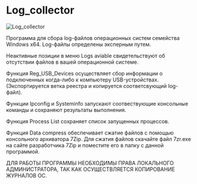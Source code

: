 # Log_collector
![Log_collector](https://user-images.githubusercontent.com/122204845/211191811-d9e60ae7-2e74-4eb9-ab0a-fdea29dd2b9d.JPG)

Программа для сбора log-файлов операционных систем семейства Windows x64. 
Log-файлы определены эксперным путем.

Неактивные позиции в меню Logs aviable свидетельствуют об отсутствии файлов в вашей операционной системе.

Функция Reg_USB_Devices осуществляет сбор информации о подключенных когда-либо к компьютеру USB-устройствах. (Экспортируется ветка реестра и копируется соответсвующий log-файл). 

Функции Ipconfig и Systeminfo запускают соотвествующие консольные команды и сохраняют результаты выполнения. 

Функция Process List сохраняет список запущенных процессов.

Функция Data compress обеспечивает сжатие файлов с помощью консольного архиватора 7Zip.
Для сжатия файлов скачайте файл 7zr.exe на сайте разработчика 7Zip и поместите его в папку с данной программой.

ДЛЯ РАБОТЫ ПРОГРАММЫ НЕОБХОДИМЫ ПРАВА ЛОКАЛЬНОГО АДМИНИСТРАТОРА, ТАК КАК ОСУЩЕСТВЛЯЕТСЯ КОПИРОВАНИЕ ЖУРНАЛОВ ОС.
